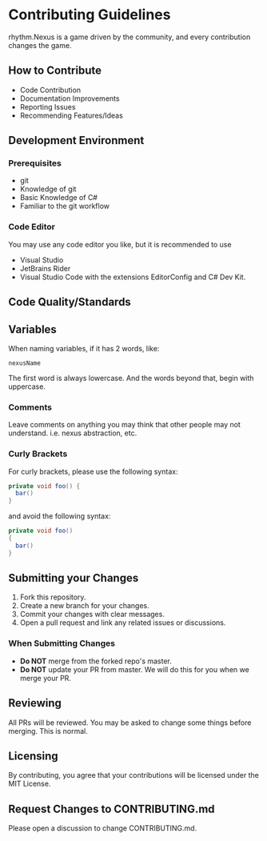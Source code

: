 # Contributing Guidelines
rhythm.Nexus is a game driven by the community, and every contribution changes the game.

## How to Contribute
- Code Contribution
- Documentation Improvements
- Reporting Issues
- Recommending Features/Ideas

## Development Environment
### Prerequisites
- git
- Knowledge of git
- Basic Knowledge of C#
- Familiar to the git workflow
### Code Editor
You may use any code editor you like, but it is recommended to use 
- Visual Studio
- JetBrains Rider
- Visual Studio Code with the extensions EditorConfig and C# Dev Kit.

## Code Quality/Standards
## Variables
When naming variables, if it has 2 words, like:
```
nexusName
```
The first word is always lowercase. And the words beyond that, begin with uppercase.
### Comments
Leave comments on anything you may think that other people may not understand. i.e. nexus abstraction, etc.
### Curly Brackets
For curly brackets, please use the following syntax:
```csharp
private void foo() {
  bar()
}
```
and avoid the following syntax:
```csharp
private void foo()
{
  bar()
}
```

## Submitting your Changes
1. Fork this repository.
2. Create a new branch for your changes.
3. Commit your changes with clear messages.
4. Open a pull request and link any related issues or discussions.
### When Submitting Changes
- **Do NOT** merge from the forked repo's master.  
- **Do NOT** update your PR from master. We will do this for you when we merge your PR.

## Reviewing
All PRs will be reviewed. You may be asked to change some things before merging. This is normal.

## Licensing
By contributing, you agree that your contributions will be licensed under the MIT License.

## Request Changes to CONTRIBUTING.md
Please open a discussion to change CONTRIBUTING.md.
